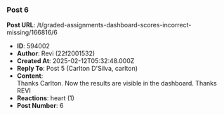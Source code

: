 ### Post 6
**Post URL**: /t/graded-assignments-dashboard-scores-incorrect-missing/166816/6
- **ID**: 594002
- **Author**: Revi (22f2001532)
- **Created At**: 2025-02-12T05:32:48.000Z
- **Reply To**: Post 5 (Carlton D'Silva, carlton)
- **Content**:  
  Thanks Carlton. Now the results are visible in the dashboard.
Thanks<br>
REVI
- **Reactions**: heart (1)
- **Post Number**: 6

